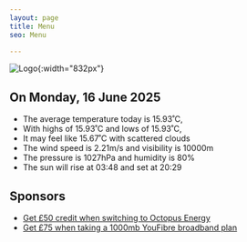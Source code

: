 ```yaml
---
layout: page
title: Menu
seo: Menu

---
```


![Logo](/images/logo.jpg){:width="832px"}

<!-- weather_marker starts -->
## On Monday, 16 June 2025

- The average temperature today is 15.93˚C,
- With highs of 15.93˚C and lows of 15.93˚C,
- It may feel like 15.67˚C with scattered clouds
- The wind speed is 2.21m/s and visibility is 10000m
- The pressure is 1027hPa and humidity is 80%
- The sun will rise at 03:48 and set at 20:29

<!-- weather_marker ends -->

## Sponsors

- [Get £50 credit when switching to Octopus Energy](https://bit.ly/3oD1nnS)
- [Get £75 when taking a 1000mb YouFibre broadband plan](https://aklam.io/91zWhU?)
